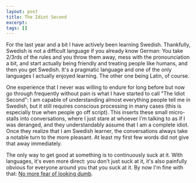 ```yaml
---
layout: post
title: The Idiot Second
excerpt:
tags: []
---
```


For the last year and a bit I have actively been learning Swedish. Thankfully, Swedish is not a difficult language if you already know German: You take 2/3rds of the rules and you throw them away, mess with the pronounciation a bit, and start actually being friendly and treating people like humans, and then you get Swedish. It's a pragmatic language and one of the only languages I actually enjoyed learning. The other one being Latin, of course.

One experience that I never was willing to endure for long before but now go through frequently without pain is what I have started to call "The Idiot Second": I am capable of understanding almost everything people tell me in Swedish, but it still requires conscious processing in many cases (this is especially true when people go off script). This inserts these small micro-stalls into conversations, where I just stare at whoever I'm talking to as if I was deranged, and they understandably assume that I am a complete idiot. Once they realize that I am Swedish learner, the conversations always take a notable turn to the more pleasant. At least my first few words did not give that away immediately.

The only way to get good at something is to continuously suck at it. With languages, it's even more direct: you don't just suck at it, it's also painfully obvious for everyone around you that you suck at it. By now I'm fine with that: [No more fear of looking dumb](https://grugbrain.dev/#grug-on-fold).